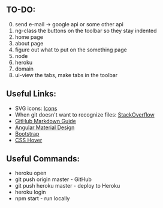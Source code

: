 TO-DO:
---------
0. send e-mail -> google api or some other api
1. ng-class the buttons on the toolbar so they stay indented
2. home page
3. about page
4. figure out what to put on the something page
5. node
6. heroku
7. domain
8. ui-view the tabs, make tabs in the toolbar

Useful Links: 
----------
* SVG icons: [Icons](http://commons.wikimedia.org/wiki/Category:SVG_icons)
* When git doesn't want to recognize files: [StackOverflow](http://stackoverflow.com/questions/23612012/fatal-pathspec-autoload-classmap-php-is-in-submodule-module-cocktailmakermod)
* [GitHub Markdown Guide](https://guides.github.com/features/mastering-markdown/)
* [Angular Material Design](https://material.angularjs.org/#)
* [Bootstrap](http://getbootstrap.com/)
* [CSS Hover](http://tympanus.net/Tutorials/OriginalHoverEffects/index.html)

Useful Commands:
----------
* heroku open
* git push origin master - GitHub
* git push heroku master - deploy to Heroku
* heroku login
* npm start - run locally